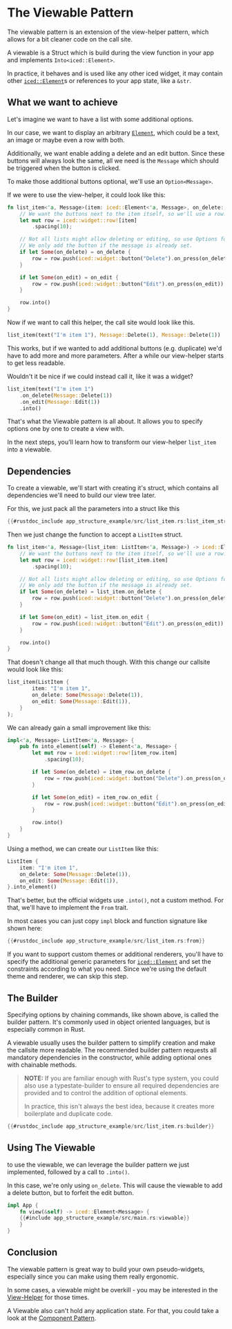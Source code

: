 
# The Viewable Pattern

The viewable pattern is an extension of the view-helper pattern,
which allows for a bit cleaner code on the call site.

A viewable is a Struct which is build during the view function in your app and implements `Into<iced::Element>`.

In practice, it behaves and is used like any other iced widget,
it may contain other [`iced::Element`](https://docs.rs/iced/latest/iced/type.Element.html)s or references to your app state, like a `&str`.

## What we want to achieve

Let's imagine we want to have a list with some additional options.

In our case, we want to display an arbitrary [`Element`](https://docs.rs/iced/latest/iced/type.Element.html),
which could be a text, an image or maybe even a row with both.

Additionally, we want enable adding a delete and an edit button.
Since these buttons will always look the same,
all we need is the `Message` which should be triggered when the button is clicked.

To make those additional buttons optional, we'll use an `Option<Message>`.

If we were to use the view-helper, it could look like this:

```rust
fn list_item<'a, Message>(item: iced::Element<'a, Message>, on_delete: Option<Message>, on_edit: Option<Message>) -> iced::Element<'a, Message> {
    // We want the buttons next to the item itself, so we'll use a row.
    let mut row = iced::widget::row![item]
        .spacing(10);

    // Not all lists might allow deleting or editing, so use Options for the on_delete and on_edit Messages.
    // We only add the button if the message is already set.
    if let Some(on_delete) = on_delete {
        row = row.push(iced::widget::button("Delete").on_press(on_delete));
    }

    if let Some(on_edit) = on_edit {
        row = row.push(iced::widget::button("Edit").on_press(on_edit));
    }

    row.into()
}
```

Now if we want to call this helper, the call site would look like this.

```rust
list_item(text("I'm item 1"), Message::Delete(1), Message::Delete(1))
```

This works, but if we wanted to add additional buttons (e.g. duplicate) we'd have to add more and more parameters.
After a while our view-helper starts to get less readable.

Wouldn't it be nice if we could instead call it, like it was a widget?

```rust
list_item(text("I'm item 1")
    .on_delete(Message::Delete(1))
    .on_edit(Message::Edit(1))
    .into()
```

That's what the Viewable pattern is all about.
It allows you to specify options one by one to create a view with.

In the next steps, you'll learn how to transform our view-helper `list_item` into a viewable.

## Dependencies

To create a viewable, we'll start with creating it's struct, which contains all dependencies we'll need to build our view tree later.

For this, we just pack all the parameters into a struct like this

```rust
{{#rustdoc_include app_structure_example/src/list_item.rs:list_item_struct}}
```

Then we just change the function to accept a `ListItem` struct.

```rust
fn list_item<'a, Message>(list_item: ListItem<'a, Message>) -> iced::Element<'a, Message> {
    // We want the buttons next to the item itself, so we'll use a row.
    let mut row = iced::widget::row![list_item.item]
        .spacing(10);

    // Not all lists might allow deleting or editing, so use Options for the on_delete and on_edit Messages.
    // We only add the button if the message is already set.
    if let Some(on_delete) = list_item.on_delete {
        row = row.push(iced::widget::button("Delete").on_press(on_delete));
    }

    if let Some(on_edit) = list_item.on_edit {
        row = row.push(iced::widget::button("Edit").on_press(on_edit));
    }

    row.into()
}
```

That doesn't change all that much though. With this change our callsite would look like this:

```rust
list_item(ListItem {
        item: "I'm item 1",
        on_delete: Some(Message::Delete(1)),
        on_edit: Some(Message::Edit(1)),
    }
);
```

We can already gain a small improvement like this:

```rust
impl<'a, Message> ListItem<'a, Message> {
    pub fn into_element(self) -> Element<'a, Message> {
        let mut row = iced::widget::row![item_row.item]
            .spacing(10);

        if let Some(on_delete) = item_row.on_delete {
            row = row.push(iced::widget::button("Delete").on_press(on_delete));
        }

        if let Some(on_edit) = item_row.on_edit {
            row = row.push(iced::widget::button("Edit").on_press(on_edit));
        }

        row.into()
    }
}
```

Using a method, we can create our `ListItem` like this:

```rust
ListItem {
    item: "I'm item 1",
    on_delete: Some(Message::Delete(1)),
    on_edit: Some(Message::Edit(1)),
}.into_element()
```

That's better, but the official widgets use `.into()`, not a custom method.
For that, we'll have to implement the `From` trait.

In most cases you can just copy `impl` block and function signature like shown here:

```rust
{{#rustdoc_include app_structure_example/src/list_item.rs:from}}
```

If you want to support custom themes or additional renderers,
you'll have to specify the additional generic parameters for [`iced::Element`](https://docs.rs/iced/latest/iced/type.Element.html)
and set the constraints according to what you need. Since we're using the default theme and renderer, we can skip this step.

## The Builder

Specifying options by chaining commands, like shown above, is called the builder pattern.
It's commonly used in object oriented languages, but is especially common in Rust.

A viewable usually uses the builder pattern to simplify creation and make the callsite more readable.
The recommended builder pattern requests all mandatory dependencies in the constructor, while adding optional ones with chainable methods.

> **NOTE:** If you are familiar enough with Rust's type system, you could also use a typestate-builder to ensure all required dependencies are provided
>  and to control the addition of optional elements.
>
> In practice, this isn't always the best idea, because it creates more boilerplate and duplicate code.

```rust
{{#rustdoc_include app_structure_example/src/list_item.rs:builder}}
```

## Using The Viewable

to use the viewable, we can leverage the builder pattern we just implemented, followed by a call to `.into()`.

In this case, we're only using `on_delete`.
This will cause the viewable to add a delete button, but to forfeit the edit button.

```rust
impl App {
    fn view(&self) -> iced::Element<Message> {
    {{#include app_structure_example/src/main.rs:viewable}}
    }
}
```

## Conclusion

The viewable pattern is great way to build your own pseudo-widgets,
especially since you can make using them really ergonomic.

In some cases, a viewable might be overkill - you may be interested in the [View-Helper](./view-helper.md) for those times.

A Viewable also can't hold any application state.
For that, you could take a look at the [Component Pattern](./component.md).
